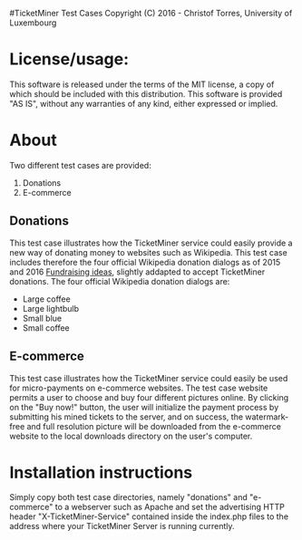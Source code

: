 #TicketMiner Test Cases
Copyright (C) 2016 - Christof Torres, University of Luxembourg

License/usage:
=========================
This software is released under the terms of the MIT license, a copy
of which should be included with this distribution.
This software is provided "AS IS", without any warranties of any kind,
either expressed or implied.

About
=========================
Two different test cases are provided:

1. Donations
2. E-commerce

Donations
---------

This test case illustrates how the TicketMiner service could easily provide a new way of donating money to websites such as Wikipedia. This test case includes therefore the four official Wikipedia donation dialogs as of 2015 and 2016 [Fundraising ideas](https://meta.wikimedia.org/wiki/Fundraising/2015-16_Fundraising_ideas), slightly addapted to accept TicketMiner donations. The four official Wikipedia donation dialogs are:

* Large coffee
* Large lightbulb
* Small blue
* Small coffee

E-commerce
----------

This test case illustrates how the TicketMiner service could easily be used for micro-payments on e-commerce websites. The test case website permits a user to choose and buy four different pictures online. By clicking on the "Buy now!" button, the user will initialize the payment process by submitting his mined tickets to the server, and on success, the watermark-free and full resolution picture will be downloaded from the e-commerce website to the local downloads directory on the user's computer.

Installation instructions
=========================

Simply copy both test case directories, namely "donations" and "e-commerce" to a webserver such as Apache and set the advertising HTTP header "X-TicketMiner-Service" contained inside the index.php files to the address where your TicketMiner Server is running currently.

